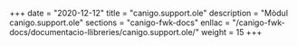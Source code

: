 +++
date        = "2020-12-12"
title       = "canigo.support.ole"
description = "Mòdul canigo.support.ole"
sections    = "canigo-fwk-docs"
enllac		= "/canigo-fwk-docs/documentacio-llibreries/canigo.support.ole/"
weight		= 15
+++
